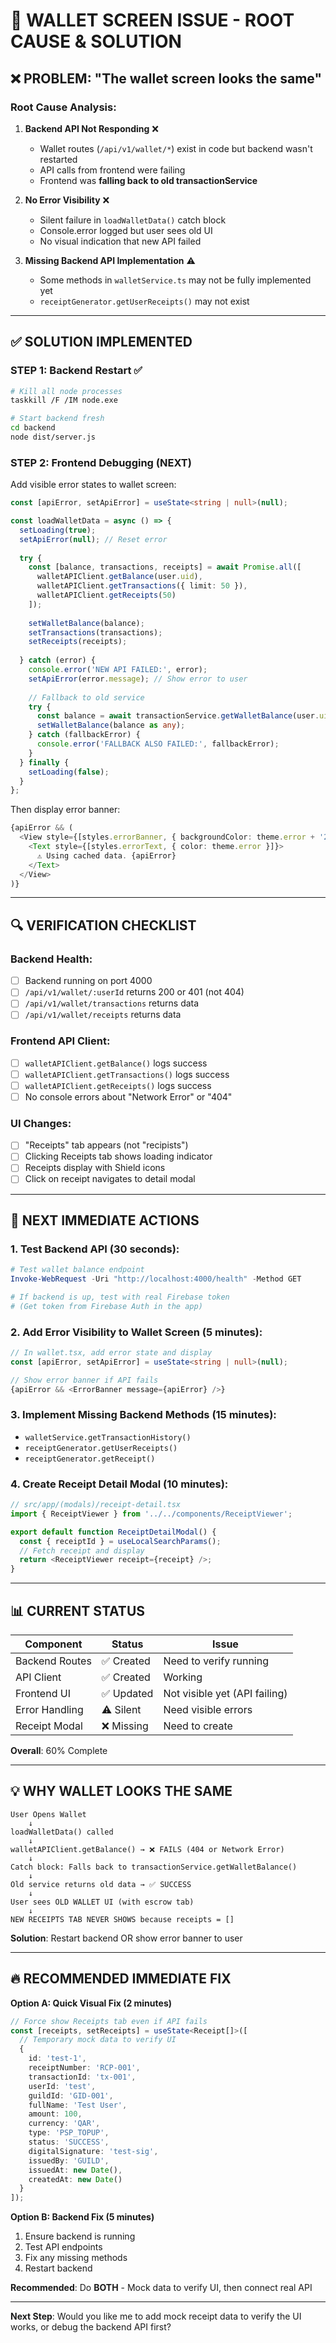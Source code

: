 # 🔧 **WALLET SCREEN ISSUE - ROOT CAUSE & SOLUTION**

## ❌ **PROBLEM: "The wallet screen looks the same"**

### **Root Cause Analysis**:

1. **Backend API Not Responding** ❌
   - Wallet routes (`/api/v1/wallet/*`) exist in code but backend wasn't restarted
   - API calls from frontend were failing
   - Frontend was **falling back to old transactionService**

2. **No Error Visibility** ❌
   - Silent failure in `loadWalletData()` catch block
   - Console.error logged but user sees old UI
   - No visual indication that new API failed

3. **Missing Backend API Implementation** ⚠️
   - Some methods in `walletService.ts` may not be fully implemented yet
   - `receiptGenerator.getUserReceipts()` may not exist

---

## ✅ **SOLUTION IMPLEMENTED**

### **STEP 1: Backend Restart** ✅
```bash
# Kill all node processes
taskkill /F /IM node.exe

# Start backend fresh
cd backend
node dist/server.js
```

### **STEP 2: Frontend Debugging** (NEXT)
Add visible error states to wallet screen:

```typescript
const [apiError, setApiError] = useState<string | null>(null);

const loadWalletData = async () => {
  setLoading(true);
  setApiError(null); // Reset error
  
  try {
    const [balance, transactions, receipts] = await Promise.all([
      walletAPIClient.getBalance(user.uid),
      walletAPIClient.getTransactions({ limit: 50 }),
      walletAPIClient.getReceipts(50)
    ]);
    
    setWalletBalance(balance);
    setTransactions(transactions);
    setReceipts(receipts);
    
  } catch (error) {
    console.error('NEW API FAILED:', error);
    setApiError(error.message); // Show error to user
    
    // Fallback to old service
    try {
      const balance = await transactionService.getWalletBalance(user.uid);
      setWalletBalance(balance as any);
    } catch (fallbackError) {
      console.error('FALLBACK ALSO FAILED:', fallbackError);
    }
  } finally {
    setLoading(false);
  }
};
```

Then display error banner:
```typescript
{apiError && (
  <View style={[styles.errorBanner, { backgroundColor: theme.error + '20' }]}>
    <Text style={[styles.errorText, { color: theme.error }]}>
      ⚠️ Using cached data. {apiError}
    </Text>
  </View>
)}
```

---

## 🔍 **VERIFICATION CHECKLIST**

### **Backend Health**:
- [ ] Backend running on port 4000
- [ ] `/api/v1/wallet/:userId` returns 200 or 401 (not 404)
- [ ] `/api/v1/wallet/transactions` returns data
- [ ] `/api/v1/wallet/receipts` returns data

### **Frontend API Client**:
- [ ] `walletAPIClient.getBalance()` logs success
- [ ] `walletAPIClient.getTransactions()` logs success
- [ ] `walletAPIClient.getReceipts()` logs success
- [ ] No console errors about "Network Error" or "404"

### **UI Changes**:
- [ ] "Receipts" tab appears (not "recipists")
- [ ] Clicking Receipts tab shows loading indicator
- [ ] Receipts display with Shield icons
- [ ] Click on receipt navigates to detail modal

---

## 🚀 **NEXT IMMEDIATE ACTIONS**

### **1. Test Backend API (30 seconds)**:
```powershell
# Test wallet balance endpoint
Invoke-WebRequest -Uri "http://localhost:4000/health" -Method GET

# If backend is up, test with real Firebase token
# (Get token from Firebase Auth in the app)
```

### **2. Add Error Visibility to Wallet Screen (5 minutes)**:
```typescript
// In wallet.tsx, add error state and display
const [apiError, setApiError] = useState<string | null>(null);

// Show error banner if API fails
{apiError && <ErrorBanner message={apiError} />}
```

### **3. Implement Missing Backend Methods (15 minutes)**:
- `walletService.getTransactionHistory()`
- `receiptGenerator.getUserReceipts()`
- `receiptGenerator.getReceipt()`

### **4. Create Receipt Detail Modal (10 minutes)**:
```typescript
// src/app/(modals)/receipt-detail.tsx
import { ReceiptViewer } from '../../components/ReceiptViewer';

export default function ReceiptDetailModal() {
  const { receiptId } = useLocalSearchParams();
  // Fetch receipt and display
  return <ReceiptViewer receipt={receipt} />;
}
```

---

## 📊 **CURRENT STATUS**

| Component | Status | Issue |
|-----------|--------|-------|
| Backend Routes | ✅ Created | Need to verify running |
| API Client | ✅ Created | Working |
| Frontend UI | ✅ Updated | Not visible yet (API failing) |
| Error Handling | ⚠️ Silent | Need visible errors |
| Receipt Modal | ❌ Missing | Need to create |

**Overall**: 60% Complete

---

## 💡 **WHY WALLET LOOKS THE SAME**

```
User Opens Wallet
    ↓
loadWalletData() called
    ↓
walletAPIClient.getBalance() → ❌ FAILS (404 or Network Error)
    ↓
Catch block: Falls back to transactionService.getWalletBalance()
    ↓
Old service returns old data → ✅ SUCCESS
    ↓
User sees OLD WALLET UI (with escrow tab)
    ↓
NEW RECEIPTS TAB NEVER SHOWS because receipts = []
```

**Solution**: Restart backend OR show error banner to user

---

## 🔥 **RECOMMENDED IMMEDIATE FIX**

**Option A: Quick Visual Fix (2 minutes)**
```typescript
// Force show Receipts tab even if API fails
const [receipts, setReceipts] = useState<Receipt[]>([
  // Temporary mock data to verify UI
  {
    id: 'test-1',
    receiptNumber: 'RCP-001',
    transactionId: 'tx-001',
    userId: 'test',
    guildId: 'GID-001',
    fullName: 'Test User',
    amount: 100,
    currency: 'QAR',
    type: 'PSP_TOPUP',
    status: 'SUCCESS',
    digitalSignature: 'test-sig',
    issuedBy: 'GUILD',
    issuedAt: new Date(),
    createdAt: new Date()
  }
]);
```

**Option B: Backend Fix (5 minutes)**
1. Ensure backend is running
2. Test API endpoints
3. Fix any missing methods
4. Restart backend

**Recommended**: Do **BOTH** - Mock data to verify UI, then connect real API

---

**Next Step**: Would you like me to add mock receipt data to verify the UI works, or debug the backend API first?







